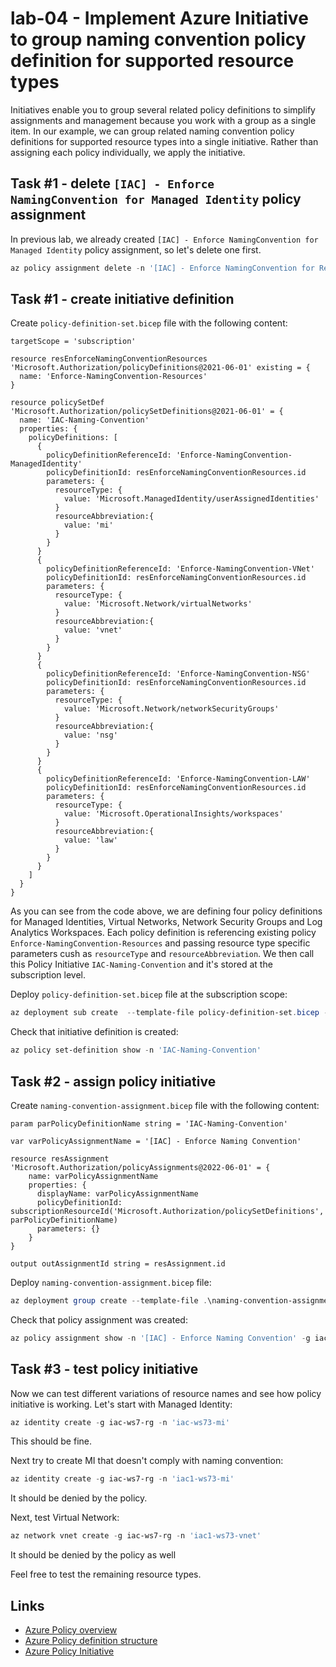 # lab-04 - Implement Azure Initiative to group naming convention policy definition for supported resource types

Initiatives enable you to group several related policy definitions to simplify assignments and management because you work with a group as a single item. In our example, we can group related naming convention policy definitions for supported resource types into a single initiative. Rather than assigning each policy individually, we apply the initiative.

## Task #1 - delete `[IAC] - Enforce NamingConvention for Managed Identity` policy assignment

In previous lab, we already created `[IAC] - Enforce NamingConvention for Managed Identity` policy assignment, so let's delete one first.

```powershell
az policy assignment delete -n '[IAC] - Enforce NamingConvention for ResourceGroups'
```

## Task #1 - create initiative definition

Create `policy-definition-set.bicep` file with the following content:

```bicep
targetScope = 'subscription'

resource resEnforceNamingConventionResources 'Microsoft.Authorization/policyDefinitions@2021-06-01' existing = {
  name: 'Enforce-NamingConvention-Resources'
}

resource policySetDef 'Microsoft.Authorization/policySetDefinitions@2021-06-01' = {
  name: 'IAC-Naming-Convention'
  properties: {
    policyDefinitions: [
      {    
        policyDefinitionReferenceId: 'Enforce-NamingConvention-ManagedIdentity'    
        policyDefinitionId: resEnforceNamingConventionResources.id
        parameters: {
          resourceType: {
            value: 'Microsoft.ManagedIdentity/userAssignedIdentities'
          }
          resourceAbbreviation:{
            value: 'mi'
          }          
        }
      }
      {    
        policyDefinitionReferenceId: 'Enforce-NamingConvention-VNet'    
        policyDefinitionId: resEnforceNamingConventionResources.id
        parameters: {
          resourceType: {
            value: 'Microsoft.Network/virtualNetworks'
          }
          resourceAbbreviation:{
            value: 'vnet'
          }          
        }
      }
      {    
        policyDefinitionReferenceId: 'Enforce-NamingConvention-NSG'    
        policyDefinitionId: resEnforceNamingConventionResources.id
        parameters: {
          resourceType: {
            value: 'Microsoft.Network/networkSecurityGroups'
          }
          resourceAbbreviation:{
            value: 'nsg'
          }          
        }
      }
      {    
        policyDefinitionReferenceId: 'Enforce-NamingConvention-LAW'    
        policyDefinitionId: resEnforceNamingConventionResources.id
        parameters: {
          resourceType: {
            value: 'Microsoft.OperationalInsights/workspaces'
          }
          resourceAbbreviation:{
            value: 'law'
          }          
        }
      }       
    ]
  }
}
```	

As you can see from the code above, we are defining four policy definitions for Managed Identities, Virtual Networks, Network Security Groups and Log Analytics Workspaces. Each policy definition is referencing existing policy `Enforce-NamingConvention-Resources` and passing resource type specific parameters cush as `resourceType` and `resourceAbbreviation`. We then call this Policy Initiative `IAC-Naming-Convention` and it's stored at the subscription level.

Deploy `policy-definition-set.bicep` file at the subscription scope:

```powershell
az deployment sub create  --template-file policy-definition-set.bicep --location norwayeast
```

Check that initiative definition is created:

```powershell
az policy set-definition show -n 'IAC-Naming-Convention'
```

## Task #2 - assign policy initiative 

Create `naming-convention-assignment.bicep` file with the following content:

```bicep
param parPolicyDefinitionName string = 'IAC-Naming-Convention'

var varPolicyAssignmentName = '[IAC] - Enforce Naming Convention'

resource resAssignment 'Microsoft.Authorization/policyAssignments@2022-06-01' = {
    name: varPolicyAssignmentName    
    properties: {      
      displayName: varPolicyAssignmentName
      policyDefinitionId: subscriptionResourceId('Microsoft.Authorization/policySetDefinitions', parPolicyDefinitionName) 
      parameters: {}        
    }
}

output outAssignmentId string = resAssignment.id
```

Deploy `naming-convention-assignment.bicep` file:

```powershell
az deployment group create --template-file .\naming-convention-assignment.bicep -g iac-ws7-rg
```

Check that policy assignment was created:

```powershell
az policy assignment show -n '[IAC] - Enforce Naming Convention' -g iac-ws7-rg
```

## Task #3 - test policy initiative

Now we can test different variations of resource names and see how policy initiative is working. Let's start with Managed Identity:

```powershell
az identity create -g iac-ws7-rg -n 'iac-ws73-mi'
```

This should be fine.

Next try to create MI that doesn't comply with naming convention:

```powershell
az identity create -g iac-ws7-rg -n 'iac1-ws73-mi'
```

It should be denied by the policy.

Next, test Virtual Network:

```powershell
az network vnet create -g iac-ws7-rg -n 'iac1-ws73-vnet' 
```

It should be denied by the policy as well


Feel free to test the remaining resource types.

## Links

- [Azure Policy overview](https://docs.microsoft.com/en-us/azure/governance/policy/overview)
- [Azure Policy definition structure](https://docs.microsoft.com/en-us/azure/governance/policy/concepts/definition-structure)
- [Azure Policy Initiative](https://docs.microsoft.com/en-us/azure/governance/policy/concepts/definition-structure#initiative-definition)